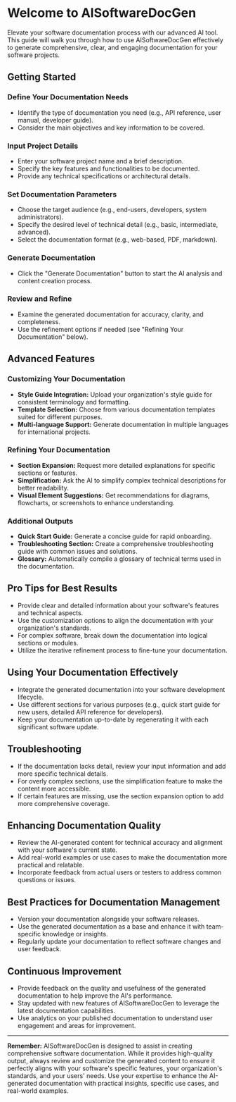 # Welcome to AISoftwareDocGen

Elevate your software documentation process with our advanced AI tool. This guide will walk you through how to use AISoftwareDocGen effectively to generate comprehensive, clear, and engaging documentation for your software projects.

## Getting Started

### Define Your Documentation Needs
- Identify the type of documentation you need (e.g., API reference, user manual, developer guide).
- Consider the main objectives and key information to be covered.

### Input Project Details
- Enter your software project name and a brief description.
- Specify the key features and functionalities to be documented.
- Provide any technical specifications or architectural details.

### Set Documentation Parameters
- Choose the target audience (e.g., end-users, developers, system administrators).
- Specify the desired level of technical detail (e.g., basic, intermediate, advanced).
- Select the documentation format (e.g., web-based, PDF, markdown).

### Generate Documentation
- Click the "Generate Documentation" button to start the AI analysis and content creation process.

### Review and Refine
- Examine the generated documentation for accuracy, clarity, and completeness.
- Use the refinement options if needed (see "Refining Your Documentation" below).

## Advanced Features

### Customizing Your Documentation
- **Style Guide Integration:** Upload your organization's style guide for consistent terminology and formatting.
- **Template Selection:** Choose from various documentation templates suited for different purposes.
- **Multi-language Support:** Generate documentation in multiple languages for international projects.

### Refining Your Documentation
- **Section Expansion:** Request more detailed explanations for specific sections or features.
- **Simplification:** Ask the AI to simplify complex technical descriptions for better readability.
- **Visual Element Suggestions:** Get recommendations for diagrams, flowcharts, or screenshots to enhance understanding.

### Additional Outputs
- **Quick Start Guide:** Generate a concise guide for rapid onboarding.
- **Troubleshooting Section:** Create a comprehensive troubleshooting guide with common issues and solutions.
- **Glossary:** Automatically compile a glossary of technical terms used in the documentation.

## Pro Tips for Best Results
- Provide clear and detailed information about your software's features and technical aspects.
- Use the customization options to align the documentation with your organization's standards.
- For complex software, break down the documentation into logical sections or modules.
- Utilize the iterative refinement process to fine-tune your documentation.

## Using Your Documentation Effectively
- Integrate the generated documentation into your software development lifecycle.
- Use different sections for various purposes (e.g., quick start guide for new users, detailed API reference for developers).
- Keep your documentation up-to-date by regenerating it with each significant software update.

## Troubleshooting
- If the documentation lacks detail, review your input information and add more specific technical details.
- For overly complex sections, use the simplification feature to make the content more accessible.
- If certain features are missing, use the section expansion option to add more comprehensive coverage.

## Enhancing Documentation Quality
- Review the AI-generated content for technical accuracy and alignment with your software's current state.
- Add real-world examples or use cases to make the documentation more practical and relatable.
- Incorporate feedback from actual users or testers to address common questions or issues.

## Best Practices for Documentation Management
- Version your documentation alongside your software releases.
- Use the generated documentation as a base and enhance it with team-specific knowledge or insights.
- Regularly update your documentation to reflect software changes and user feedback.

## Continuous Improvement
- Provide feedback on the quality and usefulness of the generated documentation to help improve the AI's performance.
- Stay updated with new features of AISoftwareDocGen to leverage the latest documentation capabilities.
- Use analytics on your published documentation to understand user engagement and areas for improvement.

---

**Remember:** AISoftwareDocGen is designed to assist in creating comprehensive software documentation. While it provides high-quality output, always review and customize the generated content to ensure it perfectly aligns with your software's specific features, your organization's standards, and your users' needs. Use your expertise to enhance the AI-generated documentation with practical insights, specific use cases, and real-world examples.

